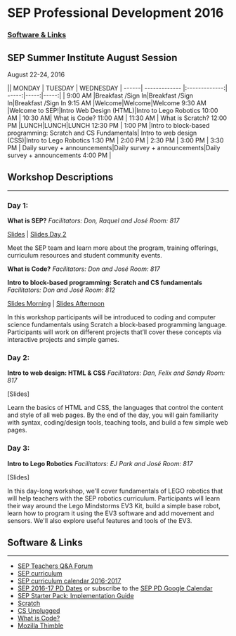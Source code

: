 # SEP Professional Development 2016

### [Software & Links](#links)

## SEP Summer Institute August Session
August 22-24, 2016

|| MONDAY  | TUESDAY        | WEDNESDAY 
| ------| ------------- |:-------------:| -----:|-----:|-----:|
| 9:00 AM |Breakfast /Sign In|Breakfast /Sign In|Breakfast /Sign In
9:15 AM |Welcome|Welcome|Welcome
9:30 AM |Welcome to SEP!|Intro Web Design (HTML)|Intro to Lego Robotics
10:00 AM |
10:30 AM| What is Code?
11:00 AM |
11:30 AM | What is Scratch?
12:00 PM |LUNCH|LUNCH|LUNCH
12:30 PM |
1:00 PM |Intro to block-based programming: Scratch and CS Fundamentals| Intro to web design (CSS)|Intro to Lego Robotics
1:30 PM |
2:00 PM |
2:30 PM |
3:00 PM |
3:30 PM | Daily survey + announcements|Daily survey + announcements|Daily survey + announcements
4:00 PM |

## Workshop Descriptions
***
### Day 1:
**What is SEP?**
*Facilitators: Don, Raquel and José*
*Room: 817*

[Slides](https://docs.google.com/a/strongschools.nyc/presentation/d/1mcmN3BMaJgkRp2EaCaIBqRTN7riXwXDoCyFbkRMGUrU/edit?usp=sharing) | [Slides Day 2](https://docs.google.com/a/strongschools.nyc/presentation/d/1UeAGPU5u6_AkBxSTaFO5Ja8tzg_CWQeQ6nxKYJLznRk/edit?usp=sharing)

Meet the SEP team and learn more about the program, training offerings, curriculum resources and student community events.

**What is Code?**
*Facilitators: Don and José*
*Room: 817*

**Intro to block-based programming: Scratch and CS fundamentals**
*Facilitators: Don and José*
*Room: 812*

[Slides Morning](https://drive.google.com/a/strongschools.nyc/folderview?id=0B3omYkYPfQ0ydVcwM1Vzc0RiSVU&usp=sharing) | [Slides Afternoon](https://docs.google.com/a/strongschools.nyc/presentation/d/1oSDqWrWGl-WtZC19RLhTzcUBPn94rGUZLjAaHG2fsHc/edit?usp=sharing)

In this workshop participants will be introduced to coding and computer science fundamentals using Scratch a block-based programming language. Participants will work on different projects that’ll cover these concepts via interactive projects and simple games.

### Day 2:

**Intro to web design: HTML & CSS**
*Facilitators: Dan, Felix and Sandy*
*Room: 817*

[Slides]

Learn the basics of HTML and CSS, the languages that control the content and style of all web pages. By the end of the day, you will gain familiarity with syntax, coding/design tools, teaching tools, and build a few simple web pages.

### Day 3:

**Intro to Lego Robotics**
*Facilitators: EJ Park and José*
*Room: 817*

[Slides]

In this day-long workshop, we'll cover fundamentals of LEGO robotics that will help teachers with the SEP robotics curriculum. Participants will learn their way around the Lego Mindstorms EV3 Kit, build a simple base robot, learn how to program it using the EV3 software and add movement and sensors.  We'll also explore useful features and tools of the EV3. 

## <a name="links">Software & Links</a>
***
*   [SEP Teachers Q&A Forum](http://tinyurl.com/septeachers)
*   [SEP curriculum](https://drive.google.com/open?id=0B8D2ft9M8qQCamQwZGpJMEU2TEk)
*   [SEP curriculum calendar 2016-2017](https://docs.google.com/a/strongschools.nyc/document/d/10a8UPH6-v-aoAXGVo1c68VapsTHkJXgzROd6vStX6ZU/edit?usp=sharing)
*   [SEP 2016-17 PD Dates](https://drive.google.com/open?id=1scIhCYFxiCcKbgI1CG4HbLP8kZ7sSzzJVxxi3erTzkc) or subscribe to the [SEP PD Google Calendar](https://calendar.google.com/calendar/embed?src=strongschools.nyc_p8ub77g79n2k4f4ufi238pjh6k%40group.calendar.google.com&ctz=America/New_York) 
*   [SEP Starter Pack: Implementation Guide](https://drive.google.com/a/strongschools.nyc/file/d/0B1tN9SuyE6fxOHJOZkxsYURPRHc/view)
*   [Scratch](https://scratch.mit.edu/)
*   [CS Unplugged](http://csunplugged.org/)
*   [What is Code?](https://www.bloomberg.com/graphics/2015-paul-ford-what-is-code/)
*   [Mozilla Thimble](https://thimble.mozilla.org/en-US/)

